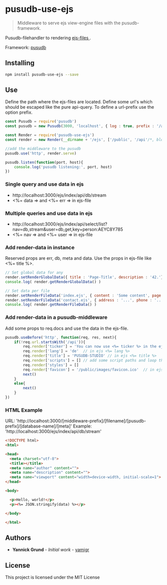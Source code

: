 # pusudb-use-ejs

> Middleware to serve ejs view-engine files with the pusudb-framework.

Pusudb-filehandler to rendering [ ejs-files ]( https://ejs.co/).

Framework: [ pusudb ](https://www.npmjs.com/package/pusudb)

<a name="installing"></a>
## Installing

```sh
npm install pusudb-use-ejs --save
```

## Use
Define the path where the ejs-files are located. Define some url's which should be escaped like the pure api-query. To define a url-prefix use the option prefix.

```js
const Pusudb = require('pusudb')
const pusudb = new Pusudb(3000, 'localhost', { log : true, prefix : '/api'})

const Render = require('pusudb-use-ejs')
const render = new Render(__dirname + '/ejs', ['/public', '/api'/*, blocked pathnames */], { prefix : '/ejs' /*, ejs-options, see ejs-docs */ }) 

//add the middleware to the pusudb
pusudb.use('http', render.serve)

pusudb.listen(function(port, host){
    console.log('pusudb listening:', port, host)
})
```

### Single query and use data in ejs
* http://localhost:3000/ejs/index/api/db/stream
* <%= data => and <%= err => in ejs-file

### Multiple queries and use data in ejs
* http://localhost:3000/ejs/index/api/select/list?nav=db,stream&user=db,get,key+person:AEYC8Y785 
* <%= nav => and <%= user => in ejs-file

### Add render-data in instance
Reserved props are err, db, meta and data. Use the props in ejs-file like <%= title %>.

```js
// Set global data for any
render.setRenderGlobalData({ title : 'Page-Title', description : '42.'})
console.log( render.getRenderGlobalData() )

// Set data per file
render.setRenderFileData('index.ejs', { content : 'Some content', page : 'Index'})
render.setRenderFileData('contact.ejs', { address : '...', phone : '....'})
console.log( render.getRenderFileData() )

```

### Add render-data in a pusudb-middleware
Add some props to req.docs and use the data in the ejs-file.

```js
pusudb.useBefore('http', function(req, res, next){
    if(!req.url.startsWith('/api')){
        req.render['ticker'] = 'You can now use <%= ticker %> in the ejs-file'
        req.render['lang'] = 'de'  // in ejs <%= lang %>
        req.render['title'] = 'PUSUDB-STUDIO' // in ejs <%= title %>
        req.render['scripts'] = [] // add some script paths and loop the array in ejs
        req.render['styles'] = []
        req.render['favicon'] = '/public/images/favicon.ico'  // in ejs <%= favicon %>
        next() 
    }
    else{
        next() 
    }
})
```

### HTML Example
URL: 'http://localhost:3000/[middleware-prefix]/[filename]/[pusudb-prefix]/[database-name]/[meta]'
Example: 'http://localhost:3000/ejs/index/api/db/stream'

```html
<!DOCTYPE html>
<html>

<head>
  <meta charset="utf-8">
  <title></title>
  <meta name="author" content="">
  <meta name="description" content="">
  <meta name="viewport" content="width=device-width, initial-scale=1">
</head>

<body>

  <p>Hello, world!</p>
  <p><%= JSON.stringify(data) %></p>

</body>

</html>
```
<a name="authors"></a>

## Authors

* **Yannick Grund** - *Initial work* - [yamigr](https://github.com/yamigr)

<a name="license"></a>

## License

This project is licensed under the MIT License

